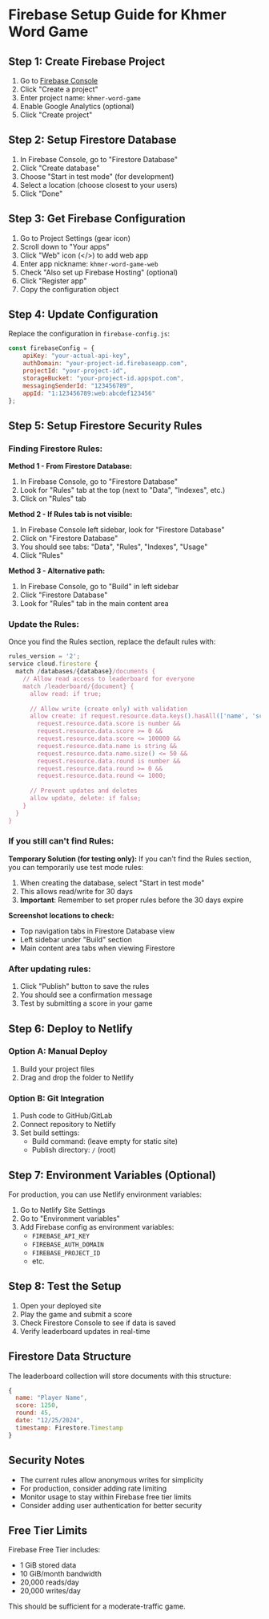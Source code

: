 # Firebase Setup Guide for Khmer Word Game

## Step 1: Create Firebase Project

1. Go to [Firebase Console](https://console.firebase.google.com/)
2. Click "Create a project"
3. Enter project name: `khmer-word-game`
4. Enable Google Analytics (optional)
5. Click "Create project"

## Step 2: Setup Firestore Database

1. In Firebase Console, go to "Firestore Database"
2. Click "Create database"
3. Choose "Start in test mode" (for development)
4. Select a location (choose closest to your users)
5. Click "Done"

## Step 3: Get Firebase Configuration

1. Go to Project Settings (gear icon)
2. Scroll down to "Your apps"
3. Click "Web" icon (</>) to add web app
4. Enter app nickname: `khmer-word-game-web`
5. Check "Also set up Firebase Hosting" (optional)
6. Click "Register app"
7. Copy the configuration object

## Step 4: Update Configuration

Replace the configuration in `firebase-config.js`:

```javascript
const firebaseConfig = {
    apiKey: "your-actual-api-key",
    authDomain: "your-project-id.firebaseapp.com",
    projectId: "your-project-id",
    storageBucket: "your-project-id.appspot.com",
    messagingSenderId: "123456789",
    appId: "1:123456789:web:abcdef123456"
};
```

## Step 5: Setup Firestore Security Rules

### Finding Firestore Rules:

**Method 1 - From Firestore Database:**
1. In Firebase Console, go to "Firestore Database"
2. Look for "Rules" tab at the top (next to "Data", "Indexes", etc.)
3. Click on "Rules" tab

**Method 2 - If Rules tab is not visible:**
1. In Firebase Console left sidebar, look for "Firestore Database"
2. Click on "Firestore Database" 
3. You should see tabs: "Data", "Rules", "Indexes", "Usage"
4. Click "Rules"

**Method 3 - Alternative path:**
1. In Firebase Console, go to "Build" in left sidebar
2. Click "Firestore Database"
3. Look for "Rules" tab in the main content area

### Update the Rules:

Once you find the Rules section, replace the default rules with:

```javascript
rules_version = '2';
service cloud.firestore {
  match /databases/{database}/documents {
    // Allow read access to leaderboard for everyone
    match /leaderboard/{document} {
      allow read: if true;
      
      // Allow write (create only) with validation
      allow create: if request.resource.data.keys().hasAll(['name', 'score', 'round']) &&
        request.resource.data.score is number &&
        request.resource.data.score >= 0 &&
        request.resource.data.score <= 100000 &&
        request.resource.data.name is string &&
        request.resource.data.name.size() <= 50 &&
        request.resource.data.round is number &&
        request.resource.data.round >= 0 &&
        request.resource.data.round <= 1000;
        
      // Prevent updates and deletes
      allow update, delete: if false;
    }
  }
}
```

### If you still can't find Rules:

**Temporary Solution (for testing only):**
If you can't find the Rules section, you can temporarily use test mode rules:

1. When creating the database, select "Start in test mode"
2. This allows read/write for 30 days
3. **Important**: Remember to set proper rules before the 30 days expire

**Screenshot locations to check:**
- Top navigation tabs in Firestore Database view
- Left sidebar under "Build" section
- Main content area tabs when viewing Firestore

### After updating rules:
1. Click "Publish" button to save the rules
2. You should see a confirmation message
3. Test by submitting a score in your game

## Step 6: Deploy to Netlify

### Option A: Manual Deploy
1. Build your project files
2. Drag and drop the folder to Netlify

### Option B: Git Integration
1. Push code to GitHub/GitLab
2. Connect repository to Netlify
3. Set build settings:
   - Build command: (leave empty for static site)
   - Publish directory: `/` (root)

## Step 7: Environment Variables (Optional)

For production, you can use Netlify environment variables:

1. Go to Netlify Site Settings
2. Go to "Environment variables"
3. Add Firebase config as environment variables:
   - `FIREBASE_API_KEY`
   - `FIREBASE_AUTH_DOMAIN`
   - `FIREBASE_PROJECT_ID`
   - etc.

## Step 8: Test the Setup

1. Open your deployed site
2. Play the game and submit a score
3. Check Firestore Console to see if data is saved
4. Verify leaderboard updates in real-time

## Firestore Data Structure

The leaderboard collection will store documents with this structure:

```javascript
{
  name: "Player Name",
  score: 1250,
  round: 45,
  date: "12/25/2024",
  timestamp: Firestore.Timestamp
}
```

## Security Notes

- The current rules allow anonymous writes for simplicity
- For production, consider adding rate limiting
- Monitor usage to stay within Firebase free tier limits
- Consider adding user authentication for better security

## Free Tier Limits

Firebase Free Tier includes:
- 1 GiB stored data
- 10 GiB/month bandwidth
- 20,000 reads/day
- 20,000 writes/day

This should be sufficient for a moderate-traffic game.